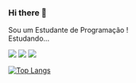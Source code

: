 ### Hi there 👋
Sou um Estudante de Programação !
<br>
  Estudando... 

<img src="https://img.shields.io/badge/HTML-239120?style=for-the-badge&logo=html5&logoColor=white" >


<img src="https://img.shields.io/badge/CSS-239120?&style=for-the-badge&logo=css3&logoColor=white">



 <img src="https://img.shields.io/badge/JavaScript-323330?style=for-the-badge&logo=javascript&logoColor=F7DF1E"  >
 
 




[![Top Langs](https://github-readme-stats.vercel.app/api/top-langs/?username=jailson12)](https://github.com/anuraghazra/github-readme-stats)

